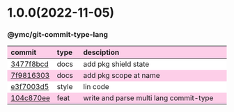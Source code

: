 
<style>
table{display:table;width:100%;}
table th:nth-of-type(1),table th:nth-of-type(2){width:12%;}
tr:nth-child(2n){background-color:#fdcee8;}
tr:nth-child(2n-1){background-color:white;}
th{background-color:#fdcee8;}
</style>


<a name="1.0.0"></a>
# 1.0.0(2022-11-05)
### @ymc/git-commit-type-lang

<div align="center" style="margin-left: auto;margin-right: auto;background:white;">

commit|type|desciption
:----|:----|:----
[3477f8bcd](https://github.com/ymc-github/js-idea/commit/e3477f8bcdf176186a67318a93a3d05596404fe7)|docs|add pkg shield state
[7f9816303](https://github.com/ymc-github/js-idea/commit/17f9816303affed7df6cf9d56cf31f4ee2c7cbd5)|docs|add pkg scope at name
[e3f7003d5](https://github.com/ymc-github/js-idea/commit/2e3f7003d578e13716519ae313b6e8878aa4a514)|style|lin code
[104c870ee](https://github.com/ymc-github/js-idea/commit/9104c870ee79ee0279e2659c149e8af23cd9470d)|feat|write and parse multi lang commit-type

</div>